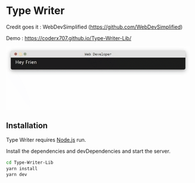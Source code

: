 # Type Writer

Credit goes it : WebDevSimplified (https://github.com/WebDevSimplified)

Demo : https://coderx707.github.io/Type-Writer-Lib/

![Type Writer](https://raw.githubusercontent.com/CoderX707/Type-Writer-Lib/master/typing.gif)

## Installation

Type Writer requires [Node.js](https://nodejs.org/) run.

Install the dependencies and devDependencies and start the server.

```sh
cd Type-Writer-Lib
yarn install
yarn dev
```
